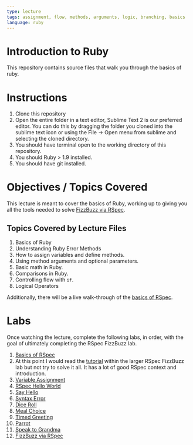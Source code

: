 ```yaml
---
type: lecture
tags: assignment, flow, methods, arguments, logic, branching, basics
language: ruby
---
```


# Introduction to Ruby

This repository contains source files that walk you through the basics of ruby.

# Instructions

1. Clone this repository
2. Open the entire folder in a text editor, Sublime Text 2 is our preferred editor. You can do this by dragging the folder you cloned into the sublime text icon or using the File -> Open menu from sublime and selecting the cloned directory.
3. You should have terminal open to the working directory of this repository.
4. You should Ruby > 1.9 installed.
5. You should have git installed.

# Objectives / Topics Covered

This lecture is meant to cover the basics of Ruby, working up to giving you all the tools needed to solve [FizzBuzz via RSpec](https://github.com/flatiron-school-training/rspec-fizzbuzz-xo-group).

## Topics Covered by Lecture Files

1. Basics of Ruby
2. Understanding Ruby Error Methods
3. How to assign variables and define methods.
4. Using method arguments and optional parameters.
5. Basic math in Ruby.
6. Comparisons in Ruby.
7. Controlling flow with `if`.
8. Logical Operators

Additionally, there will be a live walk-through of the [basics of RSpec](https://github.com/flatiron-school-training/rspec-basics-xo-group).

# Labs

Once watching the lecture, complete the following labs, in order, with the goal of ultimately completing the RSpec FizzBuzz lab.

1. [Basics of RSpec](https://github.com/flatiron-school-training/rspec-basics-xo-group)
15. At this point I would read the [tutorial](https://github.com/flatiron-school-training/rspec-fizzbuzz-xo-group/blob/master/README.md) within the larger RSpec FizzBuzz lab but not try to solve it all. It has a lot of good RSpec context and introduction.
2. [Variable Assignment](https://github.com/flatiron-school-training/ruby-variable-assignment-xo-group)
3. [RSpec Hello World](https://github.com/flatiron-school-training/ruby-hello-world-xo-group)
4. [Say Hello](https://github.com/flatiron-school-training/say-hello-xo-group)
5. [Syntax Error](https://github.com/flatiron-school-training/syntax-error-ruby-xo-group)
6. [Dice Roll](https://github.com/flatiron-school-training/dice-roll-xo-group)
7. [Meal Choice](https://github.com/flatiron-school-training/meal-choice-xo-group)
8. [Timed Greeting](https://github.com/flatiron-school-training/timed-greeting-xo-group)
9. [Parrot](https://github.com/flatiron-school-training/ruby-parrot-xo-group)
10. [Speak to Grandma](https://github.com/flatiron-school-training/speak-to-grandma-xo-group)
11. [FizzBuzz via RSpec](https://github.com/flatiron-school-training/rspec-fizzbuzz-xo-group)

